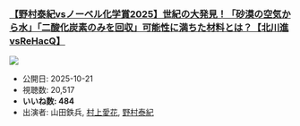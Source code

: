 ### [【野村泰紀vsノーベル化学賞2025】世紀の大発見！「砂漠の空気から水」「二酸化炭素のみを回収」可能性に満ちた材料とは？【北川進vsReHacQ】](https://www.youtube.com/watch?v=e9FOQFh7f6A)
[![](https://img.youtube.com/vi/e9FOQFh7f6A/sddefault.jpg)](https://www.youtube.com/watch?v=e9FOQFh7f6A)
-   公開日: 2025-10-21
-   視聴数: 20,517
-   **いいね数: 484**
-   出演者: 山田鉄兵, [村上愛花](/rehacq_fan/people/村上愛花 "wikilink"), [野村泰紀](/rehacq_fan/people/野村泰紀 "wikilink")
